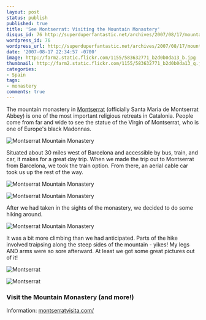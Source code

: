 ```yaml
---
layout: post
status: publish
published: true
title: 'See Montserrat: Visiting the Mountain Monastery'
disqus_id: 76 http://superduperfantastic.net/archives/2007/08/17/mountain-monastery/
wordpress_id: 76
wordpress_url: http://superduperfantastic.net/archives/2007/08/17/mountain-monastery/
date: '2007-08-17 22:34:57 -0700'
image: http://farm2.static.flickr.com/1155/583632771_b2d0b0da13_b.jpg
thumbnail: http://farm2.static.flickr.com/1155/583632771_b2d0b0da13_q.jpg
categories:
- Spain
tags:
- monastery
comments: true
---
```

The mountain monastery in [Montserrat](http://en.wikipedia.org/wiki/Montserrat_(mountain)) (officially Santa Maria de Montserrat Abbey) is one of the most important religious retreats in Catalonia. People come from far and wide to see the statue of the Virgin of Montserrat, who is one of Europe's black Madonnas.

![Montserrat Mountain Monastery](http://farm2.static.flickr.com/1155/583632771_b2d0b0da13_b.jpg)

Situated about 30 miles west of Barcelona and accessible by bus, train, and car, it makes for a great day trip. When we made the trip out to Montserrat from Barcelona, we took the train option. From there, an aerial cable car took us up the rest of the way.

![Montserrat Mountain Monastery](https://farm2.staticflickr.com/1034/583621497_f3cd46881c_b.jpg)

![Montserrat Mountain Monastery](http://farm2.static.flickr.com/1242/583628457_c413ed5a2b_b.jpg)

After we had taken in the sights of the monastery, we decided to do some hiking around.

![Montserrat Mountain Monastery](http://farm2.static.flickr.com/1077/584015194_331f6e7276_b.jpg)

It was a bit more climbing than we had anticipated. Parts of the hike involved traipsing along the steep sides of the mountain - yikes! My legs AND arms were so sore afterward. At least we got some great pictures out of it!

![Montserrat](http://farm2.static.flickr.com/1221/583651587_2717022859_b.jpg)

![Montserrat](http://farm2.static.flickr.com/1174/583638327_dd5957d0be_b.jpg)

### Visit the Mountain Monastery (and more!)

Information: [montserratvisita.com/](http://www.montserratvisita.com/)
